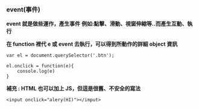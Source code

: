 ### event(事件)
**event 就是做些運作，產生事件**
**例如:點擊、滑動、視窗伸縮等..而產生互動、執行**

**在 function 裡代 e 或 event 去執行，可以得到所動作的詳細 object 資訊**
```
var el = document.querySelector('.btn');

el.onclick = function(e){
    console.log(e)
}
```

**補充 : HTML 也可以加上 JS，但這是很舊、不安全的寫法**
```
<input onclick="alery(HI)"></imput>
```